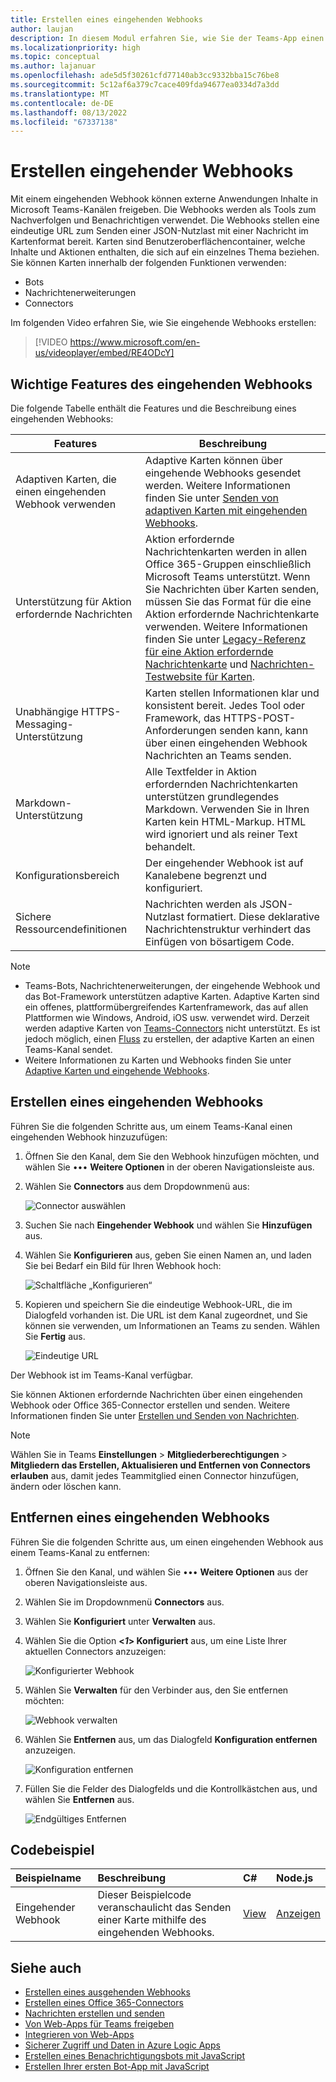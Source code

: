 ```yaml
---
title: Erstellen eines eingehenden Webhooks
author: laujan
description: In diesem Modul erfahren Sie, wie Sie der Teams-App einen eingehenden Webhook hinzufügen und alle externen Anforderungen mit diesem Webhook an Teams senden.
ms.localizationpriority: high
ms.topic: conceptual
ms.author: lajanuar
ms.openlocfilehash: ade5d5f30261cfd77140ab3cc9332bba15c76be8
ms.sourcegitcommit: 5c12af6a379c7cace409fda94677ea0334d7a3dd
ms.translationtype: MT
ms.contentlocale: de-DE
ms.lasthandoff: 08/13/2022
ms.locfileid: "67337138"
---
```

# <a name="create-incoming-webhooks"></a>Erstellen eingehender Webhooks

Mit einem eingehenden Webhook können externe Anwendungen Inhalte in Microsoft Teams-Kanälen freigeben. Die Webhooks werden als Tools zum Nachverfolgen und Benachrichtigen verwendet. Die Webhooks stellen eine eindeutige URL zum Senden einer JSON-Nutzlast mit einer Nachricht im Kartenformat bereit. Karten sind Benutzeroberflächencontainer, welche Inhalte und Aktionen enthalten, die sich auf ein einzelnes Thema beziehen. Sie können Karten innerhalb der folgenden Funktionen verwenden:

* Bots
* Nachrichtenerweiterungen
* Connectors

Im folgenden Video erfahren Sie, wie Sie eingehende Webhooks erstellen:
<br>
> [!VIDEO https://www.microsoft.com/en-us/videoplayer/embed/RE4ODcY]

## <a name="key-features-of-an-incoming-webhook"></a>Wichtige Features des eingehenden Webhooks

Die folgende Tabelle enthält die Features und die Beschreibung eines eingehenden Webhooks:

| Features | Beschreibung |
| -------- | ----------- |
|Adaptiven Karten, die einen eingehenden Webhook verwenden | Adaptive Karten können über eingehende Webhooks gesendet werden. Weitere Informationen finden Sie unter [Senden von adaptiven Karten mit eingehenden Webhooks](../../webhooks-and-connectors/how-to/connectors-using.md#send-adaptive-cards-using-an-incoming-webhook).|
|Unterstützung für Aktion erfordernde Nachrichten|Aktion erfordernde Nachrichtenkarten werden in allen Office 365-Gruppen einschließlich Microsoft Teams unterstützt. Wenn Sie Nachrichten über Karten senden, müssen Sie das Format für die eine Aktion erfordernde Nachrichtenkarte verwenden. Weitere Informationen finden Sie unter [Legacy-Referenz für eine Aktion erfordernde Nachrichtenkarte](/outlook/actionable-messages/message-card-reference) und [Nachrichten-Testwebsite für Karten](https://messagecardplayground.azurewebsites.net).|
|Unabhängige HTTPS-Messaging-Unterstützung|Karten stellen Informationen klar und konsistent bereit. Jedes Tool oder Framework, das HTTPS-POST-Anforderungen senden kann, kann über einen eingehenden Webhook Nachrichten an Teams senden.|
|Markdown-Unterstützung|Alle Textfelder in Aktion erfordernden Nachrichtenkarten unterstützen grundlegendes Markdown. Verwenden Sie in Ihren Karten kein HTML-Markup. HTML wird ignoriert und als reiner Text behandelt.|
|Konfigurationsbereich|Der eingehender Webhook ist auf Kanalebene begrenzt und konfiguriert.|
|Sichere Ressourcendefinitionen|Nachrichten werden als JSON-Nutzlast formatiert. Diese deklarative Nachrichtenstruktur verhindert das Einfügen von bösartigem Code.|

<!--- TBD: A note should be short and eye-catching. No need to put a list item inside a Note or any admonition for that matter. Re-write the below list item.
--->

> [!NOTE]
>
> * Teams-Bots, Nachrichtenerweiterungen, der eingehende Webhook und das Bot-Framework unterstützen adaptive Karten. Adaptive Karten sind ein offenes, plattformübergreifendes Kartenframework, das auf allen Plattformen wie Windows, Android, iOS usw. verwendet wird. Derzeit werden adaptive Karten von [Teams-Connectors](../../webhooks-and-connectors/how-to/connectors-creating.md) nicht unterstützt. Es ist jedoch möglich, einen [Fluss](https://flow.microsoft.com/blog/microsoft-flow-in-microsoft-teams/) zu erstellen, der adaptive Karten an einen Teams-Kanal sendet.
> * Weitere Informationen zu Karten und Webhooks finden Sie unter [Adaptive Karten und eingehende Webhooks](~/task-modules-and-cards/what-are-cards.md#adaptive-cards-and-incoming-webhooks).

## <a name="create-an-incoming-webhook"></a>Erstellen eines eingehenden Webhooks

Führen Sie die folgenden Schritte aus, um einem Teams-Kanal einen eingehenden Webhook hinzuzufügen:

1. Öffnen Sie den Kanal, dem Sie den Webhook hinzufügen möchten, und wählen Sie &#8226;&#8226;&#8226; **Weitere Optionen** in der oberen Navigationsleiste aus.
1. Wählen Sie **Connectors** aus dem Dropdownmenü aus:

    ![Connector auswählen](~/assets/images/connectors.png)

1. Suchen Sie nach **Eingehender Webhook** und wählen Sie **Hinzufügen** aus.
1. Wählen Sie **Konfigurieren** aus, geben Sie einen Namen an, und laden Sie bei Bedarf ein Bild für Ihren Webhook hoch:

    ![Schaltfläche „Konfigurieren“](~/assets/images/configure.png)

1. Kopieren und speichern Sie die eindeutige Webhook-URL, die im Dialogfeld vorhanden ist. Die URL ist dem Kanal zugeordnet, und Sie können sie verwenden, um Informationen an Teams zu senden. Wählen Sie **Fertig** aus.

    ![Eindeutige URL](~/assets/images/url.png)

Der Webhook ist im Teams-Kanal verfügbar.

Sie können Aktionen erfordernde Nachrichten über einen eingehenden Webhook oder Office 365-Connector erstellen und senden. Weitere Informationen finden Sie unter [Erstellen und Senden von Nachrichten](~/webhooks-and-connectors/how-to/connectors-using.md).

> [!NOTE]
> Wählen Sie in Teams **Einstellungen** > **Mitgliederberechtigungen** > **Mitgliedern das Erstellen, Aktualisieren und Entfernen von Connectors erlauben** aus, damit jedes Teammitglied einen Connector hinzufügen, ändern oder löschen kann.

## <a name="remove-an-incoming-webhook"></a>Entfernen eines eingehenden Webhooks

Führen Sie die folgenden Schritte aus, um einen eingehenden Webhook aus einem Teams-Kanal zu entfernen:

1. Öffnen Sie den Kanal, und wählen Sie &#8226;&#8226;&#8226; **Weitere Optionen** aus der oberen Navigationsleiste aus.
1. Wählen Sie im Dropdownmenü **Connectors** aus.
1. Wählen Sie **Konfiguriert** unter **Verwalten** aus.
1. Wählen Sie die Option **<*1*> Konfiguriert** aus, um eine Liste Ihrer aktuellen Connectors anzuzeigen:

    ![Konfigurierter Webhook](~/assets/images/configured.png)

1. Wählen Sie **Verwalten** für den Verbinder aus, den Sie entfernen möchten:

    ![Webhook verwalten](~/assets/images/manage.png)

1. Wählen Sie **Entfernen** aus, um das Dialogfeld **Konfiguration entfernen** anzuzeigen.

    ![Konfiguration entfernen](~/assets/images/removeconfiguration.png)

1. Füllen Sie die Felder des Dialogfelds und die Kontrollkästchen aus, und wählen Sie **Entfernen** aus.

    ![Endgültiges Entfernen](~/assets/images/finalremove.png)

## <a name="code-sample"></a>Codebeispiel

| Beispielname           | Beschreibung | C#    | Node.js   |
|:---------------------|:--------------|:---------|:--------|
|Eingehender Webhook|Dieser Beispielcode veranschaulicht das Senden einer Karte mithilfe des eingehenden Webhooks. |[View](https://github.com/OfficeDev/Microsoft-Teams-Samples/tree/main/samples/incoming-webhook/csharp)|[Anzeigen](https://github.com/OfficeDev/Microsoft-Teams-Samples/tree/main/samples/incoming-webhook/nodejs) |

## <a name="see-also"></a>Siehe auch

* [Erstellen eines ausgehenden Webhooks](~/webhooks-and-connectors/how-to/add-outgoing-webhook.md)
* [Erstellen eines Office 365-Connectors](~/webhooks-and-connectors/how-to/connectors-creating.md)
* [Nachrichten erstellen und senden](~/webhooks-and-connectors/how-to/connectors-using.md)
* [Von Web-Apps für Teams freigeben](~/concepts/build-and-test/share-to-teams-from-web-apps.md)
* [Integrieren von Web-Apps](~/samples/integrate-web-apps-overview.md)
* [Sicherer Zugriff und Daten in Azure Logic Apps](/azure/logic-apps/logic-apps-securing-a-logic-app)
* [Erstellen eines Benachrichtigungsbots mit JavaScript](../../sbs-gs-notificationbot.yml)
* [Erstellen Ihrer ersten Bot-App mit JavaScript](../../sbs-gs-bot.yml)
